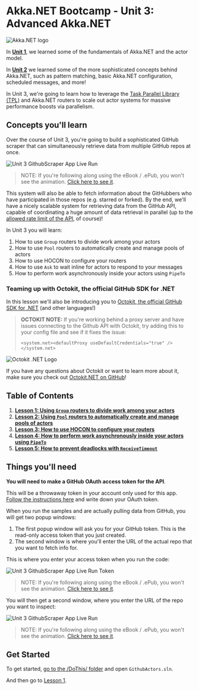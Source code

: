 # Akka.NET Bootcamp - Unit 3: Advanced Akka.NET

![Akka.NET logo](../../images/akka_net_logo.png)

In **[Unit 1](../Unit-1/README.md)**, we learned some of the fundamentals of Akka.NET and the actor model.

In **[Unit 2](../Unit-2/README.md)** we learned some of the more sophisticated concepts behind Akka.NET, such as pattern matching, basic Akka.NET configuration, scheduled messages, and more!

In Unit 3, we're going to learn how to leverage the [Task Parallel Library (TPL)](https://msdn.microsoft.com/en-us/library/dd537609.aspx) and Akka.NET routers to scale out actor systems for massive performance boosts via parallelism.

## Concepts you'll learn
Over the course of Unit 3, you're going to build a sophisticated GitHub scraper that can simultaneously retrieve data from multiple GitHub repos at once.

![Unit 3 GithubScraper App Live Run](lesson5/images/lesson5-live-run.gif)
> NOTE: If you're following along using the eBook / .ePub, you won't see the animation. [Click here to see it](https://github.com/petabridge/akka-bootcamp/raw/master/src/Unit-3/lesson5/images/lesson5-live-run.gif).


This system will also be able to fetch information about the GitHubbers who have participated in those repos (e.g. starred or forked). By the end, we'll have a nicely scalable system for retrieving data from the GitHub API, capable of coordinating a huge amount of data retrieval in parallel (up to the [allowed rate limit of the API](https://developer.github.com/v3/rate_limit/), of course)!

In Unit 3 you will learn:

1. How to use `Group` routers to divide work among your actors
2. How to use `Pool` routers to automatically create and manage pools of actors
3. How to use HOCON to configure your routers
4. How to use `Ask` to wait inline for actors to respond to your messages
5. How to perform work asynchronously inside your actors using `PipeTo`

### Teaming up with Octokit, the official GitHub SDK for .NET
In this lesson we'll also be introducing you to [Octokit, the official GitHub SDK for .NET](http://octokit.github.io/) (and other languages!)

> **OCTOKIT NOTE:** If you're working behind a proxy server and have issues connecting to the Github API with Octokit, try adding this to your config file and see if it fixes the issue:
>
>  `<system.net><defaultProxy useDefaultCredentials="true" /></system.net>`

![Octokit .NET Logo](../../images/gundam-dotnet.png)

If you have any questions about Octokit or want to learn more about it, make sure you check out [Octokit.NET on GitHub](https://github.com/octokit/octokit.net)!

## Table of Contents

1. **[Lesson 1:  Using `Group` routers to divide work among your actors](lesson1/README.md)**
2. **[Lesson 2: Using `Pool` routers to automatically create and manage pools of actors](lesson2/README.md)**
3. **[Lesson 3: How to use HOCON to configure your routers](lesson3/README.md)**
4. **[Lesson 4: How to perform work asynchronously inside your actors using `PipeTo`](lesson4/README.md)**
5. **[Lesson 5: How to prevent deadlocks with `ReceiveTimeout`](lesson5/README.md)**

## Things you'll need
**You will need to make a GitHub OAuth access token for the API**.

This will be a throwaway token in your account only used for this app. [Follow the instructions here](https://help.github.com/articles/creating-an-access-token-for-command-line-use/) and write down your OAuth token.

When you run the samples and are actually pulling data from GitHub, you will get two popup windows:
1. The first popup window will ask you for your GitHub token. This is the read-only access token that you just created.
2. The second window is where you'll enter the URL of the actual repo that you want to fetch info for.

This is where you enter your access token when you run the code:

![Unit 3 GithubScraper App Live Run Token](lesson5/images/enter-access-token.gif)
> NOTE: If you're following along using the eBook / .ePub, you won't see the animation. [Click here to see it](https://github.com/petabridge/akka-bootcamp/raw/master/src/Unit-3/lesson5/images/enter-access-token.gif).
> 
You will then get a second window, where you enter the URL of the repo you want to inspect:

![Unit 3 GithubScraper App Live Run](lesson5/images/lesson5-live-run.gif)
> NOTE: If you're following along using the eBook / .ePub, you won't see the animation. [Click here to see it](https://github.com/petabridge/akka-bootcamp/raw/master/src/Unit-3/lesson5/images/lesson5-live-run.gif).

## Get Started
To get started, [go to the /DoThis/ folder](DoThis/) and open `GithubActors.sln`.

And then go to [Lesson 1](lesson1/README.md).